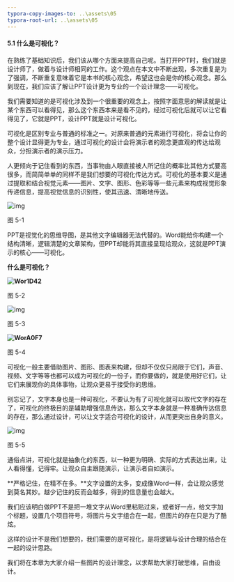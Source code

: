 ```yaml
---
typora-copy-images-to: ..\assets\05
typora-root-url: ..\assets\05
---
```


#### **5.1**  **什么是可视化？**

在熟练了基础知识后，我们该从哪个方面来提高自己呢。当打开PPT时，我们就是设计师了，做着与设计师相同的工作。这个观点在本文中不断出现，多次重复是为了强调，不断重复意味着它是本书的核心观念，希望这也会是你的核心观念。那么到现在，我们应该了解让PPT设计更为专业的一个设计理念——可视化。

我们需要知道的是可视化涉及到一个很重要的观念上，按照字面意思的解读就是让某个东西可以看得见，那么这个东西本来是看不见的，经过可视化后就可以让它看得见了，它就是PPT，设计PPT就是设计可视化。

可视化是区别专业与普通的标准之一。对原来普通的元素进行可视化，将会让你的整个设计显得更为专业，通过可视化的设计会将演示者的观念更直观的传达给观众，分担演示者的演示压力。

人更倾向于记住看到的东西，当事物由人眼直接被人所记住的概率比其他方式要高很多，而简简单单的同样不是我们想要的可视化传达方式。可视化的基本要义是通过提取和结合视觉元素——图片、文字、图形、色彩等等一些元素来构成视觉形象传递信息，提高视觉信息的识别性，使其迅速、清晰地传送。

![img](/../../第五章美轮美奂.files/image001.jpg)

图 5-1

PPT是视觉化的思维导图，是其他文字编辑器无法代替的。Word能给你构建一个结构清晰，逻辑清楚的文章架构，但PPT却能将其直接呈现给观众，这就是PPT演示的核心——可视化。

**什么是可视化？**

**![Wor1D42](/../../第五章美轮美奂.files/image002.png)**

图 5-2

![img](/../../第五章美轮美奂.files/image003.jpg)

图 5-3

**![WorA0F7](/../../第五章美轮美奂.files/image004.png)**

图 5-4

可视化一般主要借助图片、图形、图表来构建，但却不仅仅只局限于它们，声音、视频、文字等等也都可以成为可视化的一份子，而你要做的，就是使用好它们，让它们来展现你的具体事物，让观众更易于接受你的思维。

别忘记了，文字本身也是一种可视化，不要认为有了可视化就可以取代文字的存在了，可视化的终极目的是辅助增强信息传达，那么文字本身就是一种准确传达信息的存在，那么通过设计，可以让文字适合可视化的设计，从而更突出自身的意义。

![img](/../../第五章美轮美奂.files/image005.jpg)

图 5-5

通俗点讲，可视化就是抽象化的东西，以一种更为明确、实际的方式表达出来，让人看得懂，记得牢。让观众自主跟随演示，让演示者自如演示。

**严格记住，在精不在多。**文字设置的太多，变成像Word一样，会让观众感觉到莫名其妙。越少记住的反而会越多，得到的信息量也会越大。

我们应该明白做PPT不是把一堆文字从Word里粘贴过来，或者好一点，给文字加个标题，设置几个项目符号，将图片与文字组合在一起，但图片的存在只是为了酷炫。

这样的设计不是我们想要的，我们需要的是可视化，是将逻辑与设计合理的结合在一起的设计思路。

我们将在本章为大家介绍一些图片的设计理念，以求帮助大家打破思维，自由设计。